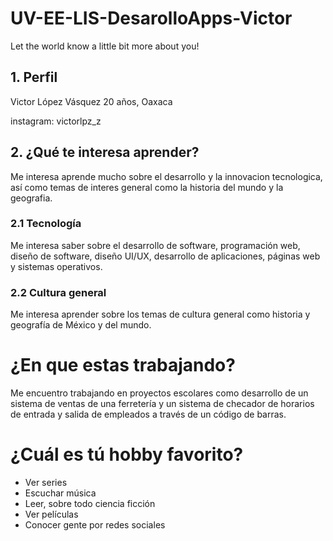 # UV-EE-LIS-DesarolloApps-Victor
 Let the world know a little bit more about you!

## 1. Perfil
Victor López Vásquez 20 años, Oaxaca 

instagram: victorlpz_z

## 2. ¿Qué te interesa aprender?
Me interesa aprende mucho sobre el desarrollo y la innovacion tecnologica, así como temas de interes general como la historia del mundo y la geografia.

### 2.1 Tecnología 
Me interesa saber sobre el desarrollo de software, programación web, diseño de software, diseño UI/UX, desarrollo de aplicaciones, páginas web y sistemas operativos. 

### 2.2 Cultura general
Me interesa aprender sobre los temas de cultura general como historia y geografía de México y del mundo. 

# ¿En que estas trabajando?
Me encuentro trabajando en proyectos escolares como desarrollo de un sistema de ventas de una ferretería y un sistema de checador de horarios de entrada y salida de empleados a través de un código de barras. 

# ¿Cuál es tú hobby favorito? 

- Ver series 
- Escuchar música
- Leer, sobre todo ciencia ficción
- Ver películas 
- Conocer gente por redes sociales 
